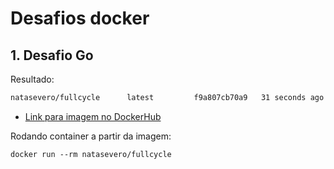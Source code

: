 # Desafios docker

## 1. Desafio Go

Resultado:

```bash
natasevero/fullcycle      latest         f9a807cb70a9   31 seconds ago   1.43MB
```

- [Link para imagem no DockerHub](https://hub.docker.com/repository/docker/natasevero/fullcycle/general)

Rodando container a partir da imagem:
```
docker run --rm natasevero/fullcycle
```